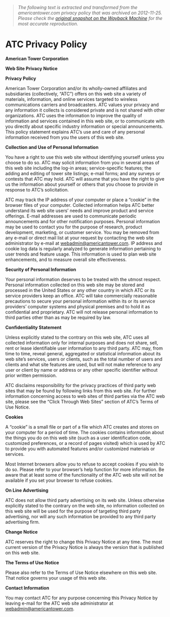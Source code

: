> *The following text is extracted and transformed from the americantower.com privacy policy that was archived on 2012-11-25. Please check the [original snapshot on the Wayback Machine](https://web.archive.org/web/20121125190953id_/http%3A//www.americantower.com/atcweb/atcprivacypolicy.htm) for the most accurate reproduction.*

# ATC Privacy Policy

**American Tower Corporation**

**Web Site Privacy Notice**

**Privacy Policy**

American Tower Corporation and/or its wholly-owned affiliates and subsidiaries (collectively, “ATC”) offers on this web site a variety of materials, information, and online services targeted to wireless communications carriers and broadcasters. ATC values your privacy and any information it collects is considered private and is not shared with other organizations. ATC uses the information to improve the quality of information and services contained in this web site, or to communicate with you directly about specific industry information or special announcements. This policy statement explains ATC’s use and care of any personal information received from you the users of this web site. 

**Collection and Use of Personal Information**

You have a right to use this web site without identifying yourself unless you choose to do so. ATC may solicit information from you in several areas of this web site including the log-in areas; service-specific features; the adding and editing of tower site listings; e-mail forms; and any surveys or contests that ATC may hold. ATC will assume that you have the right to give us the information about yourself or others that you choose to provide in response to ATC’s solicitation. 

ATC may track the IP address of your computer or place a “cookie” in the browser files of your computer. Collected information helps ATC better understand its web site users’ needs and improve product and service offerings. E-mail addresses are used to communicate periodic announcements and for other notification purposes. Personal information may be used to contact you for the purpose of research, product development, marketing, or customer service. You may be removed from any e-mail or direct mail list at your request by contacting the web site administrator by e-mail at [webadmin@americantower.com](mailto:webadmin@americantower.com). IP address and cookie log data is regularly analyzed to generate information pertaining to user trends and feature usage. This information is used to plan web site enhancements, and to measure overall site effectiveness. 

**Security of Personal Information**

Your personal information deserves to be treated with the utmost respect. Personal information collected on this web site may be stored and processed in the United States or any other country in which ATC or its service providers keep an office. ATC will take commercially reasonable precautions to secure your personal information within its or its service providers’ computer  systems and physical premises and to hold it as confidential and proprietary. ATC will not release personal information to third parties other than as may be required by law. 

**Confidentiality Statement**

Unless explicitly stated to the contrary on this web site, ATC uses all collected information only for internal purposes and does not share, sell, rent or lease identifiable user information to any third party. ATC may, from time to time, reveal general, aggregated or statistical information about its web site’s services, users or clients, such as the total number of users and clients and what site features are used, but will not make reference to any user or client by name or address or any other specific identifier without prior written permission. 

ATC disclaims responsibility for the privacy practices of third party web sites that may be found by following links from this web site. For further information concerning access to web sites of third parties via the ATC web site, please see the “Click Through Web Sites” section of ATC’s Terms of Use Notice. 

**Cookies**

A “cookie” is a small file or part of a file which ATC creates and stores on your computer for a period of time. The cookies contains information about the things you do on this web site (such as a user identification code, customized preferences, or a record of pages visited) which is used by ATC to provide you with automated features and/or customized materials or services. 

Most Internet browsers allow you to refuse to accept cookies if you wish to do so. Please refer to your browser’s help function for more information. Be aware that at least some of the functionality of the ATC web site will not be available if you set your browser to refuse cookies. 

**On Line Advertising**

ATC does not allow third party advertising on its web site. Unless otherwise explicitly stated to the contrary on the web site, no information collected on this web site will be used for the purpose of targeting third party advertising, nor will any such information be provided to any third party advertising firm. 

**Change Notice**

ATC reserves the right to change this Privacy Notice at any time. The most current version of the Privacy Notice is always the version that is published on this web site. 

**The Terms of Use Notice**

Please also refer to the Terms of Use Notice elsewhere on this web site. That notice governs your usage of this web site. 

**Contact Information**

You may contact ATC for any purpose concerning this Privacy Notice by leaving e-mail for the ATC web site administrator at [ webadmin@americantower.com](mailto:webadmin@americantower.com). 
